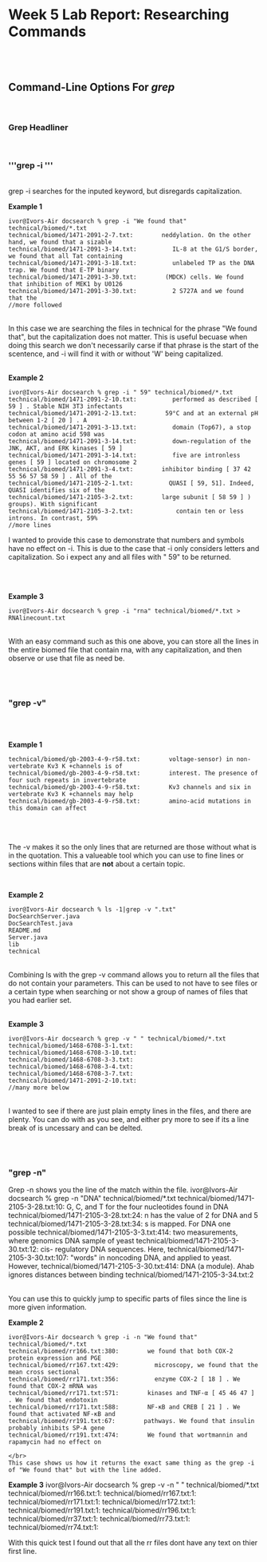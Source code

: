 # Week 5 Lab Report: Researching Commands
</br></br> 
## Command-Line Options For ***grep***
</br>

### Grep Headliner

</br> 

### '''grep -i '''
 </br> grep -i searches for the inputed keyword, but disregards capitalization.</br>

**Example 1**

    ivor@Ivors-Air docsearch % grep -i "We found that" technical/biomed/*.txt
    technical/biomed/1471-2091-2-7.txt:        neddylation. On the other hand, we found that a sizable
    technical/biomed/1471-2091-3-14.txt:          IL-8 at the G1/S border, we found that all Tat containing
    technical/biomed/1471-2091-3-18.txt:          unlabeled TP as the DNA trap. We found that E-TP binary
    technical/biomed/1471-2091-3-30.txt:        (MDCK) cells. We found that inhibition of MEK1 by U0126
    technical/biomed/1471-2091-3-30.txt:          2 S727A and we found that the
    //more followed


</br>
In this case we are searching the files in technical for the phrase "We found that", but the capitalization does not matter. This is useful becuase when doing this search we don't necessarily carse if that phrase is the start of the scentence, and -i will find it with or without 'W' being capitalized. 
</br></br>

**Example 2**

    ivor@Ivors-Air docsearch % grep -i " 59" technical/biomed/*.txt
    technical/biomed/1471-2091-2-10.txt:          performed as described [ 59 ] . Stable NIH 3T3 infectants
    technical/biomed/1471-2091-2-13.txt:        59°C and at an external pH between 1-2 [ 20 ] . A
    technical/biomed/1471-2091-3-13.txt:          domain (Top67), a stop codon at amino acid 598 was
    technical/biomed/1471-2091-3-14.txt:          down-regulation of the JNK, AKT, and ERK kinases [ 59 ]
    technical/biomed/1471-2091-3-14.txt:          five are intronless genes [ 59 ] located on chromosome 2
    technical/biomed/1471-2091-3-4.txt:        inhibitor binding [ 37 42 55 56 57 58 59 ] . All of the
    technical/biomed/1471-2105-2-1.txt:          QUASI [ 59, 51]. Indeed, QUASI identifies six of the
    technical/biomed/1471-2105-3-2.txt:        large subunit [ 58 59 ] ) groups). With significant
    technical/biomed/1471-2105-3-2.txt:            contain ten or less introns. In contrast, 59%
    //more lines

I wanted to provide this case to demonstrate that numbers and symbols have no effect on -i. This is due to the case that -i only considers letters and capitalization. So i expect any and all files with " 59" to be returned.

</br></br>

**Example 3**

    ivor@Ivors-Air docsearch % grep -i "rna" technical/biomed/*.txt > RNAlinecount.txt

</br> 
With an easy command such as this one above, you can store all the lines in the entire biomed file that contain rna, with any capitalization, and then observe or use that file as need be. 

</br></br>

### "grep -v"
</br></br>

**Example 1**

    technical/biomed/gb-2003-4-9-r58.txt:        voltage-sensor) in non-vertebrate Kv3 K +channels is of
    technical/biomed/gb-2003-4-9-r58.txt:        interest. The presence of four such repeats in invertebrate
    technical/biomed/gb-2003-4-9-r58.txt:        Kv3 channels and six in vertebrate Kv3 K +channels may help
    technical/biomed/gb-2003-4-9-r58.txt:        amino-acid mutations in this domain can affect
</br></br>

The -v makes it so the only lines that are returned are those without what is in the quotation. This a valueable tool which you can use to fine lines or sections within files that are **not** about a certain topic.

</br>

**Example 2**


    ivor@Ivors-Air docsearch % ls -1|grep -v ".txt"                
    DocSearchServer.java
    DocSearchTest.java
    README.md
    Server.java
    lib
    technical
</br>
Combining ls with the grep -v command allows you to return all the files that do not contain your parameters. This can be used to not have to see files or a certain type when searching or not show a group of names of files that you had earlier set. 
</br></br>

**Example 3**

    ivor@Ivors-Air docsearch % grep -v " " technical/biomed/*.txt         
    technical/biomed/1468-6708-3-1.txt:
    technical/biomed/1468-6708-3-10.txt:
    technical/biomed/1468-6708-3-3.txt:
    technical/biomed/1468-6708-3-4.txt:
    technical/biomed/1468-6708-3-7.txt:
    technical/biomed/1471-2091-2-10.txt:
    //many more below

</br>
I wanted to see if there are just plain empty lines in the files, and there are plenty. You can do with as you see, and either pry more to see if its a line break of is uncessary and can be delted.

</br></br>

### "grep -n"
Grep -n shows you the line of the match within the file. 
    ivor@Ivors-Air docsearch % grep -n "DNA" technical/biomed/*.txt 
    technical/biomed/1471-2105-3-28.txt:10:          G, C, and T for the four nucleotides found in DNA
    technical/biomed/1471-2105-3-28.txt:24:          n has the value of 2 for DNA and 5
    technical/biomed/1471-2105-3-28.txt:34:          s is mapped. For DNA one possible
    technical/biomed/1471-2105-3-3.txt:414:          two measurements, where genomics DNA sample of yeast
    technical/biomed/1471-2105-3-30.txt:12:        cis- regulatory DNA sequences. Here,
    technical/biomed/1471-2105-3-30.txt:107:          "words" in noncoding DNA, and applied to yeast. However,
    technical/biomed/1471-2105-3-30.txt:414:        DNA (a module). Ahab ignores distances between binding
    technical/biomed/1471-2105-3-34.txt:2

</br>
You can use this to quickly jump to specific parts of files since the line is more given information. 

**Example 2**

    ivor@Ivors-Air docsearch % grep -i -n "We found that" technical/biomed/*.txt
    technical/biomed/rr166.txt:380:        we found that both COX-2 protein expression and PGE 
    technical/biomed/rr167.txt:429:          microscopy, we found that the mean cross sectional
    technical/biomed/rr171.txt:356:          enzyme COX-2 [ 18 ] . We found that COX-2 mRNA was
    technical/biomed/rr171.txt:571:        kinases and TNF-α [ 45 46 47 ] . We found that endotoxin
    technical/biomed/rr171.txt:588:        NF-κB and CREB [ 21 ] . We found that activated NF-κB and
    technical/biomed/rr191.txt:67:        pathways. We found that insulin probably inhibits SP-A gene
    technical/biomed/rr191.txt:474:        We found that wortmannin and rapamycin had no effect on

    </br>
    This case shows us how it returns the exact same thing as the grep -i of "We found that" but with the line added.

**Example 3** 
    ivor@Ivors-Air docsearch % grep -v -n " " technical/biomed/*.txt    
    technical/biomed/rr166.txt:1:
    technical/biomed/rr167.txt:1:
    technical/biomed/rr171.txt:1:
    technical/biomed/rr172.txt:1:
    technical/biomed/rr191.txt:1:
    technical/biomed/rr196.txt:1:
    technical/biomed/rr37.txt:1:
    technical/biomed/rr73.txt:1:
    technical/biomed/rr74.txt:1:

With this quick test I found out that all the rr files dont have any text on thier first line. 